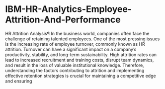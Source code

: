 # IBM-HR-Analytics-Employee-Attrition-And-Performance
HR Attrition Analysis¶
In the business world, companies often face the challenge of retaining talented employees. One of the most
pressing issues is the increasing rate of employee turnover, commonly known as HR attrition. Turnover can have
a significant impact on a company’s productivity, stability, and long-term sustainability. High attrition rates can lead
to increased recruitment and training costs, disrupt team dynamics, and result in the loss of valuable institutional
knowledge. Therefore, understanding the factors contributing to attrition and implementing effective retention
strategies is crucial for maintaining a competitive edge and ensuring

